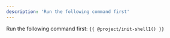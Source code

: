 ```yaml
---
description: 'Run the following command first'
---
```


Run the following command first: `{{ @project/init-shell1() }}`
